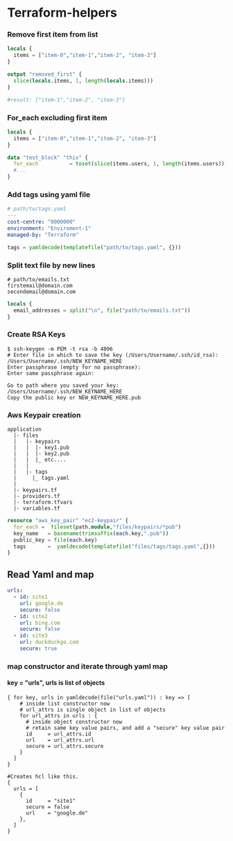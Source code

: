 # Terraform-helpers

### Remove first item from list
```terraform 
locals {
  items = ["item-0","item-1","item-2", "item-3"]
}

output "removed_first" {
  slice(locals.items, 1, length(locals.items)))
}

#result: ["item-1","item-2", "item-3"]
```

### For_each excluding first item 
```terraform
locals {
  items = ["item-0","item-1","item-2", "item-3"]
}

data "test_block" "this" {
  for_each          = toset(slice(items.users, 1, length(items.users)))
  #...
}
```

### Add tags using yaml file
```yaml
# path/to/tags.yaml
---
cost-centre: "0000000"
environment: "Enviroment-1"
managed-by: "Terraform"
```

```terraform
tags = yamldecode(templatefile("path/to/tags.yaml", {}))
```

### Split text file by new lines 
``` 
# path/to/emails.txt
firstemail@domain.com 
secondemail@domain.com
```

```terraform 
locals {
  email_addresses = split("\n", file("path/to/emails.txt"))
}
```

### Create RSA Keys 
```
$ ssh-keygen -m PEM -t rsa -b 4096
# Enter file in which to save the key (/Users/Username/.ssh/id_rsa): /Users/Username/.ssh/NEW_KEYNAME_HERE
Enter passphrase (empty for no passphrase): 
Enter same passphrase again: 

Go to path where you saved your key: /Users/Username/.ssh/NEW_KEYNAME_HERE
Copy the public key or NEW_KEYNAME_HERE.pub
```

### Aws Keypair creation 
```
application 
  |- files 
  |   |- keypairs
  |   |  |- key1.pub 
  |   |  |- key2.pub 
  |   |  |_ etc....
  |   |
  |   |- tags 
  |     |_ tags.yaml 
  |
  |- keypairs.tf
  |- providers.tf 
  |- terraform.tfvars
  |- variables.tf
```

```terraform 
resource "aws_key_pair" "ec2-keypair" {
  for_each =  fileset(path.module,"files/keypairs/*pub")
  key_name   = basename(trimsuffix(each.key,".pub"))
  public_key = file(each.key)
  tags       =  yamldecode(templatefile("files/tags/tags.yaml",{}))
}
```

## Read Yaml and map 
```yaml 
urls:
  - id: site1
    url: google.de
    secure: false
  - id: site2
    url: bing.com
    secure: false
  - id: site3
    url: duckduckgo.com
    secure: true
```

### map constructor and iterate through yaml map
#### key = "urls", urls is list of objects
```hcl
{ for key, urls in yamldecode(file("urls.yaml")) : key => [
    # inside list constructor now
    # url_attrs is single object in list of objects
    for url_attrs in urls : {
      # inside object constructor now
      # retain same key value pairs, and add a "secure" key value pair
      id     = url_attrs.id
      url    = url_attrs.url
      secure = url_attrs.secure
    }
  ]
}

#Creates hcl like this.
{
  urls = [
    {
      id     = "site1"
      secure = false
      url    = "google.de"
    },
  ]
}

```


